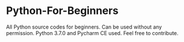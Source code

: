 # Python-For-Beginners
All Python source codes for beginners.
Can be used without any permission.
Python 3.7.0 and Pycharm CE used.
Feel free to contribute.
